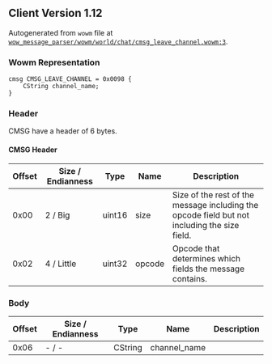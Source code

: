 ## Client Version 1.12

Autogenerated from `wowm` file at [`wow_message_parser/wowm/world/chat/cmsg_leave_channel.wowm:3`](https://github.com/gtker/wow_messages/tree/main/wow_message_parser/wowm/world/chat/cmsg_leave_channel.wowm#L3).

### Wowm Representation
```rust,ignore
cmsg CMSG_LEAVE_CHANNEL = 0x0098 {
    CString channel_name;
}
```
### Header
CMSG have a header of 6 bytes.

#### CMSG Header
| Offset | Size / Endianness | Type   | Name   | Description |
| ------ | ----------------- | ------ | ------ | ----------- |
| 0x00   | 2 / Big           | uint16 | size   | Size of the rest of the message including the opcode field but not including the size field.|
| 0x02   | 4 / Little        | uint32 | opcode | Opcode that determines which fields the message contains.|
### Body
| Offset | Size / Endianness | Type | Name | Description |
| ------ | ----------------- | ---- | ---- | ----------- |
| 0x06 | - / - | CString | channel_name |  |
